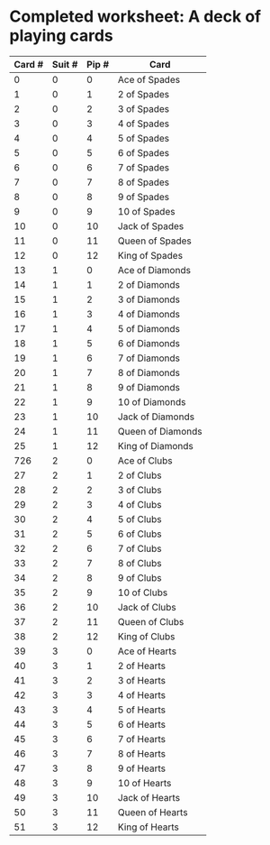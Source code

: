 # Completed worksheet: A deck of playing cards

<!---This chart will stretch for several screens.  Should it be broken up?--->

Card #|Suit #|Pip #|Card
|---|---|---|---|
0|0|0|Ace of Spades
1|0|1|2 of Spades
2|0|2|3 of Spades
3|0|3|4 of Spades
4|0|4|5 of Spades
5|0|5|6 of Spades
6|0|6|7 of Spades
7|0|7|8 of Spades
8|0|8|9 of Spades
9|0|9|10 of Spades
10|0|10|Jack of Spades
11|0|11|Queen of Spades
12|0|12|King of Spades
13|1|0|Ace of Diamonds
14|1|1|2 of Diamonds
15|1|2|3 of Diamonds
16|1|3|4 of Diamonds
17|1|4|5 of Diamonds
18|1|5|6 of Diamonds
19|1|6|7 of Diamonds
20|1|7|8 of Diamonds
21|1|8|9 of Diamonds
22|1|9|10 of Diamonds
23|1|10|Jack of Diamonds
24|1|11|Queen of Diamonds
25|1|12|King of Diamonds
726|2|0|Ace of Clubs
27|2|1|2 of Clubs
28|2|2|3 of Clubs
29|2|3|4 of Clubs
30|2|4|5 of Clubs
31|2|5|6 of Clubs
32|2|6|7 of Clubs
33|2|7|8 of Clubs
34|2|8|9 of Clubs
35|2|9|10 of Clubs
36|2|10|Jack of Clubs
37|2|11|Queen of Clubs
38|2|12|King of Clubs
39|3|0|Ace of Hearts
40|3|1|2 of Hearts
41|3|2|3 of Hearts
42|3|3|4 of Hearts
43|3|4|5 of Hearts
44|3|5|6 of Hearts
45|3|6|7 of Hearts
46|3|7|8 of Hearts
47|3|8|9 of Hearts
48|3|9|10 of Hearts
49|3|10|Jack of Hearts
50|3|11|Queen of Hearts
51|3|12|King of Hearts
